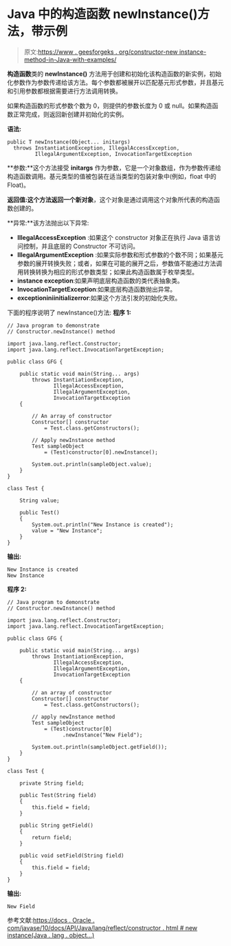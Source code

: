 # Java 中的构造函数 newInstance()方法，带示例

> 原文:[https://www . geesforgeks . org/constructor-new instance-method-in-Java-with-examples/](https://www.geeksforgeeks.org/constructor-newinstance-method-in-java-with-examples/)

**构造函数**类的 **newInstance()** 方法用于创建和初始化该构造函数的新实例，初始化参数作为参数传递给该方法。每个参数都被展开以匹配基元形式参数，并且基元和引用参数都根据需要进行方法调用转换。

如果构造函数的形式参数个数为 0，则提供的参数长度为 0 或 null。如果构造函数正常完成，则返回新创建并初始化的实例。

**语法:**

```
public T newInstance(Object... initargs)
  throws InstantiationException, IllegalAccessException,
         IllegalArgumentException, InvocationTargetException

```

**参数:**这个方法接受 **initargs** 作为参数，它是一个对象数组，作为参数传递给构造函数调用。基元类型的值被包装在适当类型的包装对象中(例如，float 中的 Float)。

**返回值:**这个方法返回一个**新对象**，这个对象是通过调用这个对象所代表的构造函数创建的。

**异常:**该方法抛出以下异常:

*   **IllegalAccessException** :如果这个 constructor 对象正在执行 Java 语言访问控制，并且底层的 Constructor 不可访问。
*   **IllegalArgumentException** :如果实际参数和形式参数的个数不同；如果基元参数的展开转换失败；或者，如果在可能的展开之后，参数值不能通过方法调用转换转换为相应的形式参数类型；如果此构造函数属于枚举类型。
*   **instance exception**:如果声明底层构造函数的类代表抽象类。
*   **InvocationTargetException**:如果底层构造函数抛出异常。
*   **exceptioniniinitializerror**:如果这个方法引发的初始化失败。

下面的程序说明了 newInstance()方法:
**程序 1:**

```
// Java program to demonstrate
// Constructor.newInstance() method

import java.lang.reflect.Constructor;
import java.lang.reflect.InvocationTargetException;

public class GFG {

    public static void main(String... args)
        throws InstantiationException,
               IllegalAccessException,
               IllegalArgumentException,
               InvocationTargetException
    {

        // An array of constructor
        Constructor[] constructor
            = Test.class.getConstructors();

        // Apply newInstance method
        Test sampleObject
            = (Test)constructor[0].newInstance();

        System.out.println(sampleObject.value);
    }
}

class Test {

    String value;

    public Test()
    {
        System.out.println("New Instance is created");
        value = "New Instance";
    }
}
```

**输出:**

```
New Instance is created
New Instance

```

**程序 2:**

```
// Java program to demonstrate
// Constructor.newInstance() method

import java.lang.reflect.Constructor;
import java.lang.reflect.InvocationTargetException;

public class GFG {

    public static void main(String... args)
        throws InstantiationException,
               IllegalAccessException,
               IllegalArgumentException,
               InvocationTargetException
    {

        // an array of constructor
        Constructor[] constructor
            = Test.class.getConstructors();

        // apply newInstance method
        Test sampleObject
            = (Test)constructor[0]
                  .newInstance("New Field");

        System.out.println(sampleObject.getField());
    }
}

class Test {

    private String field;

    public Test(String field)
    {
        this.field = field;
    }

    public String getField()
    {
        return field;
    }

    public void setField(String field)
    {
        this.field = field;
    }
}
```

**输出:**

```
New Field

```

参考文献:[https://docs . Oracle . com/javase/10/docs/API/Java/lang/reflect/constructor . html # new instance(Java . lang . object…)](https://docs.oracle.com/javase/10/docs/api/java/lang/reflect/Constructor.html#newInstance(java.lang.Object...))